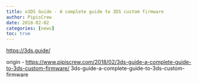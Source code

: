 ```yaml
---
title: o3DS Guide - A complete guide to 3DS custom firmware
author: PipisCrew
date: 2018-02-02
categories: [news]
toc: true
---
```


https://3ds.guide/

origin - https://www.pipiscrew.com/2018/02/3ds-guide-a-complete-guide-to-3ds-custom-firmware/ 3ds-guide-a-complete-guide-to-3ds-custom-firmware